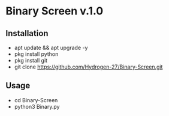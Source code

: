 # Binary Screen v.1.0

## Installation
- apt update && apt upgrade -y
- pkg install python
- pkg install git
- git clone https://github.com/Hydrogen-27/Binary-Screen.git


## Usage
- cd Binary-Screen
- python3 Binary.py
